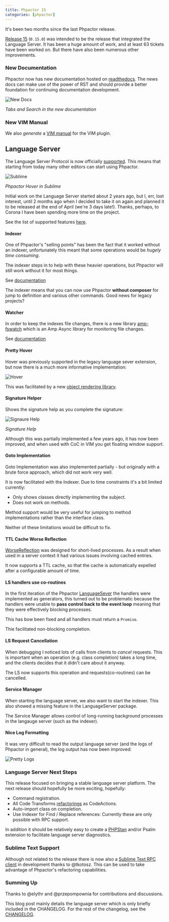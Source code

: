 ```yaml
--- 
title: Phpactor 15
categories: [phpactor]
---
```


It's been two months since the last Phpactor release.

[Release 15](https://github.com/phpactor/phpactor/releases/tag/0.15.0)
(`0.15.0`) was intended to be the release that integrated the Language Server.
It has been a huge amount of work, and at least 63 tickets have been worked
on. But there have also been numerous other improvements.

### New Documentation

Phpactor now has new documentation hosted on
[readthedocs](https://phpactor.readthedocs.io/en/master/index.html). The news
docs can make use of the power of RST and should provide a better foundation
for continuing documentation development.

![New Docs](/images/2020-05-03/sphinx.png)

*Tabs and Search in the new documentation*

### New VIM Manual

We also _generate_ a [VIM
manual](https://phpactor.readthedocs.io/en/master/vim-plugin/man.html) for the
VIM plugin.

## Language Server

The Language Server Protocol is now officially
[supported](https://phpactor.readthedocs.io/en/master/lsp/support.html).  This
means that starting from today many other editors can start using Phpactor.

![Sublime](/images/2020-05-03/sublime.png)

*Phpactor Hover in Sublime*

Initial work on the Language Server started about 2 years ago, but I, err, lost
interest, until 2 months ago when I decided to take it on again and planned it
to be released at the end of April (we're 3 days late!). Thanks, perhaps, to
Corona I have been spending more time on the project.

See the list of supported features [here](https://phpactor.readthedocs.io/en/master/lsp/support.html).

#### Indexer

One of Phpactor's "selling points" has been the fact that it worked without an
indexer, unfortunately this meant that some operations would be _hugely time
consuming_.

The indexer steps in to help with these heavier operations, but Phpactor will
still work without it for most things.

See [documentation](https://phpactor.readthedocs.io/en/develop/reference/indexer.html)

The indexer means that you can now use Phpactor **without composer** for jump to
definition and various other commands. Good news for legacy projects?

#### Watcher

In order to keep the indexes file changes, there is a new library
[amp-fswatch](https://github.com/phpactor/amp-fswatch) which is an Amp Async
library for monitoring file changes.

See [documentation](https://phpactor.readthedocs.io/en/develop/reference/indexer.html#watching)

#### Pretty Hover

Hover was previously supported in the legacy language sever extension, but now
there is a much more informative implementation:

![Hover](/images/2020-05-03/hover.png)

This was facilitated by a new [object rendering library](https://github.com/dantleech/object-renderer).

#### Signature Helper

Shows the signature help as you complete the signature:

![Signaure Help](/images/2020-05-03/sighelp.png)

*Signature Help*

Although this was partially implemented a few years ago, it has now been
improved, and when used with CoC in VIM you get floating window support.

#### Goto Implementation

Goto Implementation was also implemented partially - but originally with a brute
force approach, which did not work very well.

It is now facilitated with the Indexer. Due to time constraints it's a bit
limited currently:

- Only shows classes directly implementing the subject.
- Does not work on methods.

Method support would be very useful for jumping to method implementations
rather than the interface class.

Neither of these limitations would be difficult to fix.

#### TTL Cache Worse Reflection

[WorseReflection](https://github.com/phpactor/worse-reflection) was designed
for short-lived processes. As a result when used in a server context it had
various issues involving cached entries.

It now supports a TTL cache, so that the cache is automatically expelled after
a configurable amount of time.

#### LS handlers use co-routines

In the first iteration of the Phpactor
[LanguageSever](https://github.com/phpactor/language-server) the handlers were
implemented as generators, this turned out to be problematic because the
handlers were unable to **pass control back to the event loop** meaning
that they were effectively blocking processes.

This has bow been fixed and all handlers must return a `Promise`.

Thie facilitated non-blocking completion.

#### LS Request Cancellation

When debugging I noticed lots of calls from clients to _cancel_ requests. This
is important when an operation (e.g. class completion) takes a long time, and
the clients decides that it didn't care about it anyway.

The LS now supports this operation and requests(co-routines) can be cancelled.

#### Service Manager

When starting the language server, we also want to start the indexer. This
also showed a missing feature in the LanguageServer package.

The Service Manager allows control of long-running background processes in
the langauge server (such as the indexer).

#### Nice Log Formatting

It was very difficult to read the output language server (and the logs of
Phpactor in general), the log output has now been improved:

![Pretty Logs](/images/2020-05-03/logs.png)

### Language Server Next Steps

This release focused on bringing a stable language server platform. The next
release should hopefully be more exciting, hopefully:

- Command registration.
- All Code Transforms
  [refactorings](https://phpactor.readthedocs.io/en/develop/reference/refactorings.html) as CodeActions.
- Auto-import class on completion.
- Use Indexer for Find / Replace references: Currently these are only possible
  with RPC support.

In addition it should be relatively easy to create a
[PHPStan](https://phpactor.readthedocs.io/en/develop/reference/refactorings.html)
and/or Psalm extension to facilitate language server diagnostics.

### Sublime Text Support

Although not related to the release there is now also a [Sublime Text RPC
client](https://github.com/tkotosz/sublime-phpactor-plugin) in development
thanks to @tkotosz. This can be used to take advantage of Phpactor's
refactoring capabilities.

### Summing Up

Thanks to @elythr and @przepompownia for contributions and discussions. 

This blog post mainly details the language server which is only briefly
included in the CHANGELOG. For the rest of the changelog, see the
[CHANGELOG](https://github.com/phpactor/phpactor/blob/develop/CHANGELOG.md).
